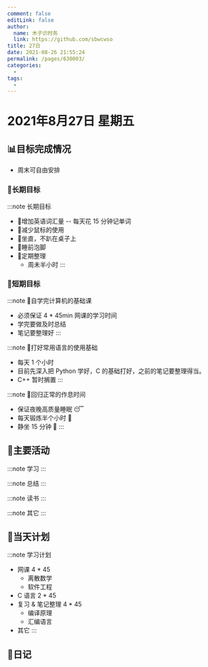 ```yaml
---
comment: false
editLink: false
author: 
  name: 木子识时务
  link: https://github.com/sbwcwso
title: 27日
date: 2021-08-26 21:55:24
permalink: /pages/630003/
categories: 
  - 
tags: 
  - 
---
```


# 2021年8月27日 星期五

## 📊目标完成情况

- 周末可自由安排

### 🐺长期目标

:::note 长期目标
- 🚢增加英语词汇量 -- 每天花 15 分钟记单词
- 🚢减少鼠标的使用
- 🚢坐直，不趴在桌子上
- 🚢睡前泡脚
- 🚢定期整理
  - 周未半小时
:::

### 🐆短期目标

:::note 🚗自学完计算机的基础课
- 必须保证 4 * 45min 网课的学习时间
- 学完要做及时总结
- 笔记要整理好
:::

:::note 🚗打好常用语言的使用基础
- 每天 1 个小时
- 目前先深入把 Python 学好，C 的基础打好，之前的笔记要整理得当。
- C++ 暂时搁置
:::

:::note 🚗回归正常的作息时间
- 保证夜晚高质量睡眠 😴
- 每天锻炼半个小时 🏃
- 静坐 15 分钟 🙏
:::

## 🏃主要活动

:::note 学习
:::

:::note 总结
:::

:::note 读书
:::

:::note 其它
:::

## 📓当天计划

:::note 学习计划
- 网课 4 * 45
  - 离散数学
  - 软件工程
- C 语言 2 * 45
- 复习 & 笔记整理 4 * 45
  - 编译原理
  - 汇编语言
- 其它
:::

## 🤔日记
